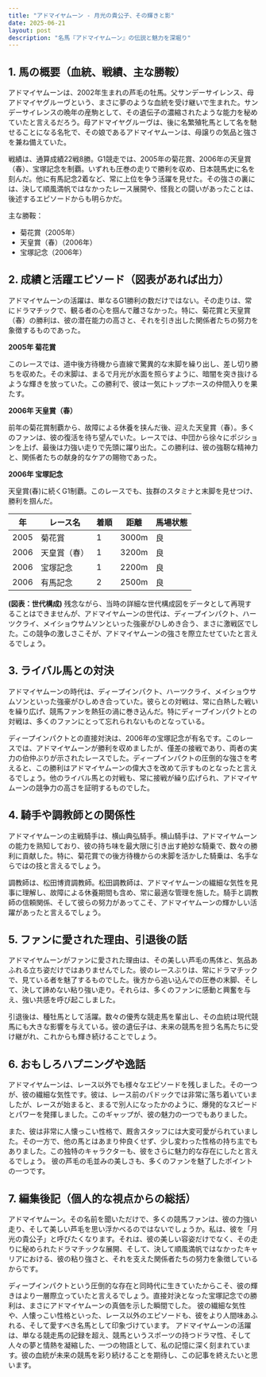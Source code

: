 ```yaml
---
title: "アドマイヤムーン - 月光の貴公子、その輝きと影"
date: 2025-06-21
layout: post
description: "名馬『アドマイヤムーン』の伝説と魅力を深堀り"
---
```


## 1. 馬の概要（血統、戦績、主な勝鞍）

アドマイヤムーンは、2002年生まれの芦毛の牡馬。父サンデーサイレンス、母アドマイヤグルーヴという、まさに夢のような血統を受け継いで生まれた。サンデーサイレンスの晩年の産駒として、その遺伝子の濃縮されたような能力を秘めていたと言えるだろう。母アドマイヤグルーヴは、後に名繁殖牝馬として名を馳せることになる名牝で、その娘であるアドマイヤムーンは、母譲りの気品と強さを兼ね備えていた。

戦績は、通算成績22戦8勝。G1競走では、2005年の菊花賞、2006年の天皇賞（春）、宝塚記念を制覇。いずれも圧巻の走りで勝利を収め、日本競馬史に名を刻んだ。他に有馬記念2着など、常に上位を争う活躍を見せた。その強さの裏には、決して順風満帆ではなかったレース展開や、怪我との闘いがあったことは、後述するエピソードからも明らかだ。

主な勝鞍：
* 菊花賞（2005年）
* 天皇賞（春）（2006年）
* 宝塚記念（2006年）


## 2. 成績と活躍エピソード（図表があれば出力）

アドマイヤムーンの活躍は、単なるG1勝利の数だけではない。その走りは、常にドラマチックで、観る者の心を掴んで離さなかった。特に、菊花賞と天皇賞（春）の勝利は、彼の潜在能力の高さと、それを引き出した関係者たちの努力を象徴するものであった。

**2005年 菊花賞**

このレースでは、道中後方待機から直線で驚異的な末脚を繰り出し、差し切り勝ちを収めた。その末脚は、まるで月光が水面を照らすように、暗闇を突き抜けるような輝きを放っていた。この勝利で、彼は一気にトップホースの仲間入りを果たす。

**2006年 天皇賞（春）**

前年の菊花賞制覇から、故障による休養を挟んだ後、迎えた天皇賞（春）。多くのファンは、彼の復活を待ち望んでいた。レースでは、中団から徐々にポジションを上げ、最後は力強い走りで先頭に躍り出た。この勝利は、彼の強靭な精神力と、関係者たちの献身的なケアの賜物であった。

**2006年 宝塚記念**

天皇賞(春)に続くG1制覇。このレースでも、抜群のスタミナと末脚を見せつけ、勝利を掴んだ。


| 年 | レース名          | 着順 | 距離 | 馬場状態 |
|---|-----------------|-----|-----|---------|
| 2005 | 菊花賞            | 1   | 3000m| 良       |
| 2006 | 天皇賞（春）      | 1   | 3200m| 良       |
| 2006 | 宝塚記念          | 1   | 2200m| 良       |
| 2006 | 有馬記念          | 2   | 2500m| 良       |


**(図表：世代構成)**  残念ながら、当時の詳細な世代構成図をデータとして再現することはできませんが、アドマイヤムーンの世代は、ディープインパクト、ハーツクライ、メイショウサムソンといった強豪がひしめき合う、まさに激戦区でした。この競争の激しさこそが、アドマイヤムーンの強さを際立たせていたと言えるでしょう。


## 3. ライバル馬との対決

アドマイヤムーンの時代は、ディープインパクト、ハーツクライ、メイショウサムソンといった強豪がひしめき合っていた。彼らとの対戦は、常に白熱した戦いを繰り広げ、競馬ファンを熱狂の渦に巻き込んだ。特にディープインパクトとの対戦は、多くのファンにとって忘れられないものとなっている。

ディープインパクトとの直接対決は、2006年の宝塚記念が有名です。このレースでは、アドマイヤムーンが勝利を収めましたが、僅差の接戦であり、両者の実力の伯仲ぶりが示されたレースでした。ディープインパクトの圧倒的な強さを考えると、この勝利はアドマイヤムーンの偉大さを改めて示すものとなったと言えるでしょう。他のライバル馬との対戦も、常に接戦が繰り広げられ、アドマイヤムーンの競争力の高さを証明するものでした。


## 4. 騎手や調教師との関係性

アドマイヤムーンの主戦騎手は、横山典弘騎手。横山騎手は、アドマイヤムーンの能力を熟知しており、彼の持ち味を最大限に引き出す絶妙な騎乗で、数々の勝利に貢献した。特に、菊花賞での後方待機からの末脚を活かした騎乗は、名手ならではの技と言えるでしょう。

調教師は、松田博資調教師。松田調教師は、アドマイヤムーンの繊細な気性を見事に理解し、故障による休養期間も含め、常に最適な管理を施した。騎手と調教師の信頼関係、そして彼らの努力があってこそ、アドマイヤムーンの輝かしい活躍があったと言えるでしょう。


## 5. ファンに愛された理由、引退後の話

アドマイヤムーンがファンに愛された理由は、その美しい芦毛の馬体と、気品あふれる立ち姿だけではありませんでした。彼のレースぶりは、常にドラマチックで、見ている者を魅了するものでした。後方から追い込んでの圧巻の末脚、そして、決して諦めない粘り強い走り。それらは、多くのファンに感動と興奮を与え、強い共感を呼び起こしました。

引退後は、種牡馬として活躍。数々の優秀な競走馬を輩出し、その血統は現代競馬にも大きな影響を与えている。彼の遺伝子は、未来の競馬を担う名馬たちに受け継がれ、これからも輝き続けることでしょう。


## 6. おもしろハプニングや逸話

アドマイヤムーンは、レース以外でも様々なエピソードを残しました。その一つが、彼の繊細な気性です。彼は、レース前のパドックでは非常に落ち着いていましたが、レースが始まると、まるで別人になったかのように、爆発的なスピードとパワーを発揮しました。このギャップが、彼の魅力の一つでもありました。

また、彼は非常に人懐っこい性格で、厩舎スタッフには大変可愛がられていました。その一方で、他の馬とはあまり仲良くせず、少し変わった性格の持ち主でもありました。この独特のキャラクターも、彼をさらに魅力的な存在にしたと言えるでしょう。  彼の芦毛の毛並みの美しさも、多くのファンを魅了したポイントの一つです。


## 7. 編集後記（個人的な視点からの総括）

アドマイヤムーン。その名前を聞いただけで、多くの競馬ファンは、彼の力強い走り、そして美しい芦毛を思い浮かべるのではないでしょうか。私は、彼を「月光の貴公子」と呼びたくなります。それは、彼の美しい容姿だけでなく、その走りに秘められたドラマチックな展開、そして、決して順風満帆ではなかったキャリアにおける、彼の粘り強さと、それを支えた関係者たちの努力を象徴しているからです。

ディープインパクトという圧倒的な存在と同時代に生きていたからこそ、彼の輝きはより一層際立っていたと言えるでしょう。直接対決となった宝塚記念での勝利は、まさにアドマイヤムーンの真価を示した瞬間でした。  彼の繊細な気性や、人懐っこい性格といった、レース以外のエピソードも、彼をより人間味あふれる、そして愛すべき名馬として印象づけています。  アドマイヤムーンの活躍は、単なる競走馬の記録を超え、競馬というスポーツの持つドラマ性、そして人々の夢と情熱を凝縮した、一つの物語として、私の記憶に深く刻まれています。彼の血統が未来の競馬を彩り続けることを期待し、この記事を終えたいと思います。
